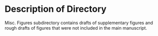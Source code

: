 # Description of Directory
Misc. Figures subdirectory contains drafts of supplementary figures and rough drafts of figures that were not included in the main manuscript.

